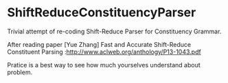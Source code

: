 # ShiftReduceConstituencyParser


Trivial attempt of re-coding Shift-Reduce Parser for Constituency Grammar.

After reading paper [Yue Zhang] Fast and Accurate Shift-Reduce Constituent Parsing :http://www.aclweb.org/anthology/P13-1043.pdf

Pratice is a best way to see how much yourselves understand about problem.
